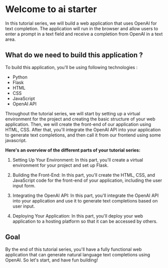 # Welcome to ai starter

In this tutorial series, we will build a web application that uses OpenAI for text completion. The application will run in the browser and allow users to enter a prompt in a text field and receive a completion from OpenAI in a text area.

## What do we need to build this application ?
To build this application, you'll be using following technologies :

-   Python
-   Flask
-   HTML
-   CSS
-   JavaScript
-   OpenAI API

Throughout the tutorial series, we will start by setting up a virtual environment for the project and creating the basic structure of your web application. Then, we will create the front-end of our application using HTML, CSS. After that, you'll integrate the OpenAI API into your application to generate text completions, and then call it from our frontend using some javascript.

**Here's an overview of the different parts of your tutorial series:**

1.  Setting Up Your Environment: In this part, you'll create a virtual environment for your project and set up Flask.
    
2.  Building the Front-End: In this part, you'll create the HTML, CSS, and JavaScript code for the front-end of your application, including the user input form.
    
3.  Integrating the OpenAI API: In this part, you'll integrate the OpenAI API into your application and use it to generate text completions based on user input.
    
4.  Deploying Your Application: In this part, you'll deploy your web application to a hosting platform so that it can be accessed by others.
    
## Goal
By the end of this tutorial series, you'll have a fully functional web application that can generate natural language text completions using OpenAI. So let's start, and have fun building! 